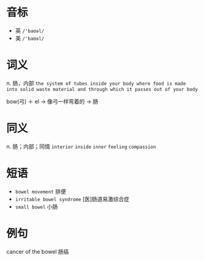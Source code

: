 # 音标

- 英 `/'baʊəl/`
- 美 `/'baʊəl/`

# 词义

n. 肠，内部
`the system of tubes inside your body where food is made into solid waste material and through which it passes out of your body`



bow(弓) ＋ el → 像弓一样弯着的 → 肠

# 同义

n. 肠；内部；同情
`interior` `inside` `inner` `feeling` `compassion`

# 短语

- `bowel movement` 排便
- `irritable bowel syndrome` [医]肠道易激综合症
- `small bowel` 小肠

# 例句

cancer of the bowel
肠癌


